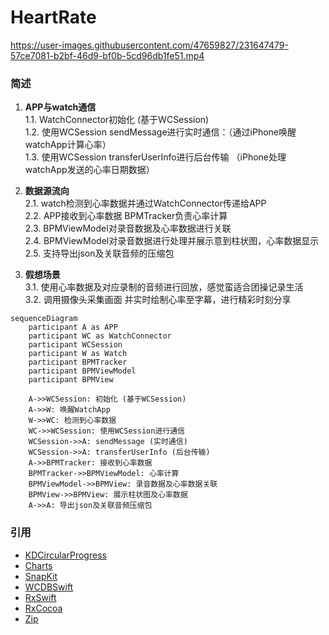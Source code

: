 # HeartRate
  

   https://user-images.githubusercontent.com/47659827/231647479-57ce7081-b2bf-46d9-bf0b-5cd96db1fe51.mp4

### 简述

1. **APP与watch通信**  
   1.1. WatchConnector初始化 (基于WCSession)  
   1.2. 使用WCSession sendMessage进行实时通信：（通过iPhone唤醒watchApp计算心率）  
   1.3. 使用WCSession transferUserInfo进行后台传输  （iPhone处理watchApp发送的心率日期数据）  
  
2. **数据源流向**  
   2.1. watch检测到心率数据并通过WatchConnector传递给APP  
   2.2. APP接收到心率数据 BPMTracker负责心率计算  
   2.3. BPMViewModel对录音数据及心率数据进行关联  
   2.4. BPMViewModel对录音数据进行处理并展示意到柱状图，心率数据显示  
   2.5. 支持导出json及关联音频的压缩包
  
3. **假想场景**  
   3.1. 使用心率数据及对应录制的音频进行回放，感觉蛮适合团操记录生活  
   3.2. 调用摄像头采集画面 并实时绘制心率至字幕，进行精彩时刻分享  

```mermaid
sequenceDiagram
    participant A as APP
    participant WC as WatchConnector
    participant WCSession
    participant W as Watch
    participant BPMTracker
    participant BPMViewModel
    participant BPMView

    A->>WCSession: 初始化 (基于WCSession)
    A->>W: 唤醒WatchApp
    W->>WC: 检测到心率数据
    WC->>WCSession: 使用WCSession进行通信
    WCSession->>A: sendMessage (实时通信)
    WCSession->>A: transferUserInfo (后台传输)
    A->>BPMTracker: 接收到心率数据
    BPMTracker->>BPMViewModel: 心率计算
    BPMViewModel->>BPMView: 录音数据及心率数据关联
    BPMView->>BPMView: 展示柱状图及心率数据
    A->>A: 导出json及关联音频压缩包
```
  
### 引用

- [KDCircularProgress](https://github.com/kaandedeoglu/KDCircularProgress)
- [Charts](https://github.com/danielgindi/Charts) 
- [SnapKit](https://github.com/SnapKit/SnapKit)
- [WCDBSwift](https://github.com/Tencent/wcdb/tree/master/swift)
- [RxSwift](https://github.com/ReactiveX/RxSwift)
- [RxCocoa](https://github.com/ReactiveX/RxSwift/tree/main/RxCocoa)
- [Zip](https://github.com/marmelroy/Zip) 


